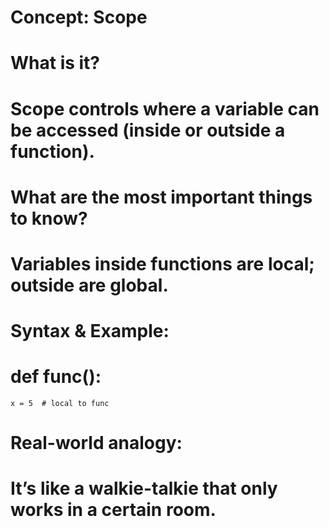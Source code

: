 # Concept: Scope

# What is it?
# Scope controls where a variable can be accessed (inside or outside a function).

# What are the most important things to know?
# Variables inside functions are local; outside are global.

# Syntax & Example:
# def func():
    x = 5  # local to func

# Real-world analogy:
# It’s like a walkie-talkie that only works in a certain room.
